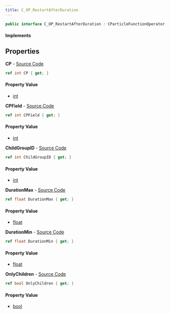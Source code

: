 ```yaml
---
title: C_OP_RestartAfterDuration
---
```


```csharp
public interface C_OP_RestartAfterDuration : CParticleFunctionOperator, CParticleFunction, ISchemaClass<CParticleFunction>, ISchemaClass<CParticleFunctionOperator>, ISchemaClass<C_OP_RestartAfterDuration>, ISchemaField, ISchemaClass, INativeHandle
```

#### Implements

## Properties

**CP** - [Source Code](https://github.com/swiftly-solution/swiftlys2/blob/main/managed/src/SwiftlyS2.Generated/Schemas/Interfaces/C_OP_RestartAfterDuration.cs#L20)

```csharp
ref int CP { get; }
```

#### Property Value

- [int](https://learn.microsoft.com/dotnet/api/system.int32)

**CPField** - [Source Code](https://github.com/swiftly-solution/swiftlys2/blob/main/managed/src/SwiftlyS2.Generated/Schemas/Interfaces/C_OP_RestartAfterDuration.cs#L22)

```csharp
ref int CPField { get; }
```

#### Property Value

- [int](https://learn.microsoft.com/dotnet/api/system.int32)

**ChildGroupID** - [Source Code](https://github.com/swiftly-solution/swiftlys2/blob/main/managed/src/SwiftlyS2.Generated/Schemas/Interfaces/C_OP_RestartAfterDuration.cs#L24)

```csharp
ref int ChildGroupID { get; }
```

#### Property Value

- [int](https://learn.microsoft.com/dotnet/api/system.int32)

**DurationMax** - [Source Code](https://github.com/swiftly-solution/swiftlys2/blob/main/managed/src/SwiftlyS2.Generated/Schemas/Interfaces/C_OP_RestartAfterDuration.cs#L18)

```csharp
ref float DurationMax { get; }
```

#### Property Value

- [float](https://learn.microsoft.com/dotnet/api/system.single)

**DurationMin** - [Source Code](https://github.com/swiftly-solution/swiftlys2/blob/main/managed/src/SwiftlyS2.Generated/Schemas/Interfaces/C_OP_RestartAfterDuration.cs#L16)

```csharp
ref float DurationMin { get; }
```

#### Property Value

- [float](https://learn.microsoft.com/dotnet/api/system.single)

**OnlyChildren** - [Source Code](https://github.com/swiftly-solution/swiftlys2/blob/main/managed/src/SwiftlyS2.Generated/Schemas/Interfaces/C_OP_RestartAfterDuration.cs#L26)

```csharp
ref bool OnlyChildren { get; }
```

#### Property Value

- [bool](https://learn.microsoft.com/dotnet/api/system.boolean)


